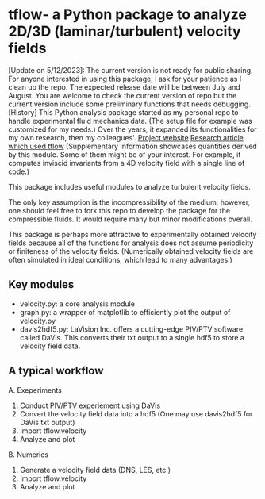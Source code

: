 # tflow- a Python package to analyze 2D/3D (laminar/turbulent) velocity fields
[Update on 5/12/2023]: The current version is not ready for public sharing. For anyone interested in using this package, I ask for your patience as I clean up the repo. The expected release date will be between July and August. You are welcome to check the current version of repo but the current version include some preliminary functions that needs debugging. 
[History] This Python analysis package started as my personal repo to handle experimental fluid mechanics data. (The setup file for example was customized for my needs.) Over the years, it expanded its functionalities for my own research, then my colleagues'. 
[Project website](https://tmatsuzawa.github.io/tflow)
[Research article which used tflow](https://www.nature.com/articles/s41567-023-02052-0) (Supplementary Information showcases quantities derived by this module. Some of them might be of your interest. For example, it computes inviscid invariants from a 4D velocity field with a single line of code.)

This package includes useful modules to analyze turbulent velocity fields.

The only key assumption is the incompressibility of the medium; however, one should feel free to fork this repo to develop the package for the compressible fluids.
It would require many but minor modifications overall.

This package is perhaps more attractive to experimentally obtained velocity fields because all of the functions for analysis does not assume periodicity or finiteness of the velocity fields. (Numerically obtained velocity fields are often simulated in ideal conditions, which lead to many advantages.)

## Key modules
- velocity.py: a core analysis module
- graph.py: a wrapper of matplotlib to efficiently plot the output of velocity.py
- davis2hdf5.py: LaVision Inc. offers a cutting-edge PIV/PTV software called DaVis. This converts their txt output to a single hdf5 to store a velocity field data.

## A typical workflow
A. Exeperiments
1. Conduct PIV/PTV experiement using DaVis
2. Convert the velocity field data into a hdf5 (One may use davis2hdf5 for DaVis txt output)
3. Import tflow.velocity
4. Analyze and plot

B. Numerics
1. Generate a velocity field data (DNS, LES, etc.)
2. Import tflow.velocity
3. Analyze and plot


<!---
Other than DaVis, one could use an open-source MATLAB plug-in called PIVLab to obtain a velocity field. This package includes some helpful files to automate this process for multiple files.

### DEPENDENCIES
matlab 2015b or newer

### SETUP PROCEDURES
1. In order to call MATLAB from Python, you must install a package to connect matlab using python. On MATLAB, type
cd (fullfile(matlabroot,'extern','engines','python'))
system('sudo python setup.py install')

2. Run python setup.py
This will make a path to ./matlab_codes on MATLAB.

### HOW TO USE
0. Prepare a PIV cine. (Call a path to the cine as cinepath)
1. Run python make_tiffs.py -cine cinepath
2. Open MALTAB
3. Run ./matlab_codes/process_dir
... Dirbase = /path/to/dir/where/cine_is_located
-->
